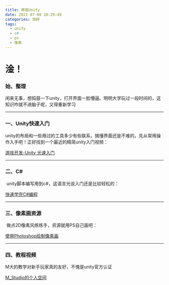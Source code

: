 ```yaml
---
title: 再临Unity
date: 2021-07-08 18:29:49
categories: 琐碎
tags:
  - unity
  - c#
  - ps
  - 像素
---
```






# 	淦！



### 		始、整理

​	闲来无事，想捣鼓一下unity，打开界面一脸懵逼。明明大学玩过一段时间的，这知识咋就不进脑子呢，又得重新学习

<!--more-->

------



### 		一、Unity快速入门

​	unity的布局和一些用过的工具多少有些联系，搞懂界面还是不难的，先从常用操作入手吧！正好找到一个最近的精简unity入门视频：

[游戏开发-Unity 光速入门](ttps://www.bilibili.com/video/BV1Yh411h7zk?p=2)



------



### 		二、C#

​	unity脚本编写用到c#，这语言光说入门还是比较轻松的：

[快速学完C#编程](https://www.bilibili.com/video/BV1sy4y1u7cw)



------



### 		三、像素画资源

​	做点2D像素风练练手，资源就用PS自己画吧：

[使用Photoshop绘制像素画](https://www.bilibili.com/video/BV1o4411V7dv)



------



### 	四、教程视频

M大的教学对新手玩家真的友好，不愧是unity官方认证

[M_Studio的个人空间](https://space.bilibili.com/370283072?spm_id_from=333.788.b_636f6d6d656e74.1)

